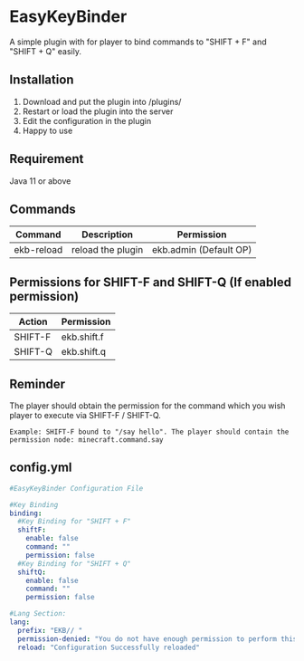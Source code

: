 # EasyKeyBinder
A simple plugin with for player to bind commands to "SHIFT + F" and "SHIFT + Q" easily.

## Installation
1. Download and put the plugin into /plugins/
2. Restart or load the plugin into the server
3. Edit the configuration in the plugin
4. Happy to use

## Requirement
Java 11 or above

## Commands
| Command | Description | Permission |
| ------ | ------ | ------ |
| ekb-reload | reload the plugin | ekb.admin (Default OP) |

## Permissions for SHIFT-F and SHIFT-Q (If enabled permission)
| Action | Permission |
| ------ | ------ |
| SHIFT-F | ekb.shift.f |
| SHIFT-Q | ekb.shift.q |

## Reminder
The player should obtain the permission for the command which you wish player to execute via SHIFT-F / SHIFT-Q.
```
Example: SHIFT-F bound to "/say hello". The player should contain the permission node: minecraft.command.say
```

## config.yml
```yml
#EasyKeyBinder Configuration File

#Key Binding
binding:
  #Key Binding for "SHIFT + F"
  shiftF:
    enable: false
    command: ""
    permission: false
  #Key Binding for "SHIFT + Q"
  shiftQ:
    enable: false
    command: ""
    permission: false

#Lang Section:
lang:
  prefix: "EKB// "
  permission-denied: "You do not have enough permission to perform this action"
  reload: "Configuration Successfully reloaded"
```
